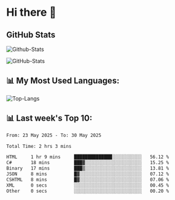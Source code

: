 # Hi there 👋

## GitHub Stats
![Github-Stats](https://github-readme-stats-sigma-five.vercel.app/api?username=ltorson&show_icons=true&theme=radical&count_private=true&show=reviews,discussions_started,discussions_answered,prs_merged,prs_merged_percentage)

![GitHub-Stats](https://github-readme-stats.vercel.app/api/wakatime?username=LeeTorson&theme=synthwave&size_weight=0.5&count_weight=0.5&title_color=36F9F6&langs_count=10&count_private=true)

## 📊 My Most Used Languages:
![Top-Langs](https://github-readme-stats-sigma-five.vercel.app/api/top-langs/?username=LTorson&layout=compact&langs_count=10)


## 📊 Last week's Top 10:
<!--START_SECTION:waka-->

```txt
From: 23 May 2025 - To: 30 May 2025

Total Time: 2 hrs 3 mins

HTML     1 hr 9 mins     ██████████████░░░░░░░░░░░   56.12 %
C#       18 mins         ███▓░░░░░░░░░░░░░░░░░░░░░   15.25 %
Binary   17 mins         ███▒░░░░░░░░░░░░░░░░░░░░░   13.81 %
JSON     8 mins          █▓░░░░░░░░░░░░░░░░░░░░░░░   07.12 %
CSHTML   8 mins          █▓░░░░░░░░░░░░░░░░░░░░░░░   07.06 %
XML      0 secs          ░░░░░░░░░░░░░░░░░░░░░░░░░   00.45 %
Other    0 secs          ░░░░░░░░░░░░░░░░░░░░░░░░░   00.20 %
```

<!--END_SECTION:waka-->

